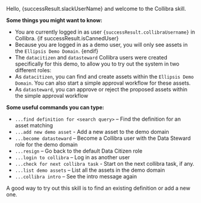 Hello, {successResult.slackUserName} and welcome to the Collibra skill.

**Some things you might want to know:**
- You are currently logged in as user `{successResult.collibraUsername}` in Collibra. 
{if successResult.isCannedUser}
- Because you are logged in as a demo user, you will only see assets in the `Ellipsis Demo Domain`.
{endif}
- The `datacitizen` and `datasteward` Collibra users were created specifically for this demo, to allow you to try out the system in two different roles: 
- As `datacitizen`, you can find and create assets within the `Ellipsis Demo Domain`. You can also start a simple approval workflow for these assets.
- As `datasteward`, you can approve or reject the proposed assets within the simple approval workflow

**Some useful commands you can type:**
- `...find definition for <search query>` – Find the definition for an asset matching <search query>
- `...add new demo asset` - Add a new asset to the demo domain
- `...become datasteward` – Become a Collibra user with the Data Steward role for the demo domain
- `...resign` – Go back to the default Data Citizen role
- `...login to collibra` – Log in as another user
- `...check for next collibra task` - Start on the next collibra task, if any.
- `...list demo assets` – List all the assets in the demo domain
- `...collibra intro` – See the intro message again

A good way to try out this skill is to find an existing definition or add a new one.